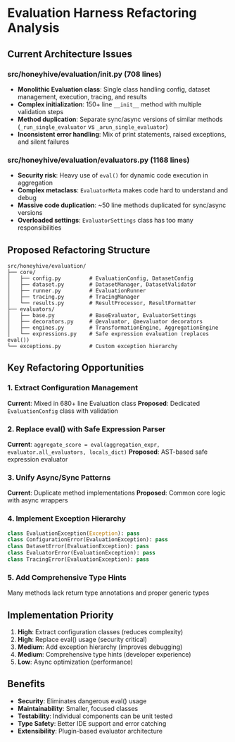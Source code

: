 # Evaluation Harness Refactoring Analysis

## Current Architecture Issues

### src/honeyhive/evaluation/__init__.py (708 lines)
- **Monolithic Evaluation class**: Single class handling config, dataset management, execution, tracing, and results
- **Complex initialization**: 150+ line `__init__` method with multiple validation steps  
- **Method duplication**: Separate sync/async versions of similar methods (`_run_single_evaluator` vs `_arun_single_evaluator`)
- **Inconsistent error handling**: Mix of print statements, raised exceptions, and silent failures

### src/honeyhive/evaluation/evaluators.py (1168 lines)
- **Security risk**: Heavy use of `eval()` for dynamic code execution in aggregation
- **Complex metaclass**: `EvaluatorMeta` makes code hard to understand and debug
- **Massive code duplication**: ~50 line methods duplicated for sync/async versions
- **Overloaded settings**: `EvaluatorSettings` class has too many responsibilities

## Proposed Refactoring Structure

```
src/honeyhive/evaluation/
├── core/
│   ├── config.py         # EvaluationConfig, DatasetConfig
│   ├── dataset.py        # DatasetManager, DatasetValidator  
│   ├── runner.py         # EvaluationRunner
│   ├── tracing.py        # TracingManager
│   └── results.py        # ResultProcessor, ResultFormatter
├── evaluators/
│   ├── base.py           # BaseEvaluator, EvaluatorSettings
│   ├── decorators.py     # @evaluator, @aevaluator decorators
│   ├── engines.py        # TransformationEngine, AggregationEngine
│   └── expressions.py    # Safe expression evaluation (replaces eval())
└── exceptions.py         # Custom exception hierarchy
```

## Key Refactoring Opportunities

### 1. Extract Configuration Management
**Current**: Mixed in 680+ line Evaluation class
**Proposed**: Dedicated `EvaluationConfig` class with validation

### 2. Replace eval() with Safe Expression Parser
**Current**: `aggregate_score = eval(aggregation_expr, evaluator.all_evaluators, locals_dict)`
**Proposed**: AST-based safe expression evaluator

### 3. Unify Async/Sync Patterns  
**Current**: Duplicate method implementations
**Proposed**: Common core logic with async wrappers

### 4. Implement Exception Hierarchy
```python
class EvaluationException(Exception): pass
class ConfigurationError(EvaluationException): pass  
class DatasetError(EvaluationException): pass
class EvaluatorError(EvaluationException): pass
class TracingError(EvaluationException): pass
```

### 5. Add Comprehensive Type Hints
Many methods lack return type annotations and proper generic types

## Implementation Priority
1. **High**: Extract configuration classes (reduces complexity)
2. **High**: Replace eval() usage (security critical)  
3. **Medium**: Add exception hierarchy (improves debugging)
4. **Medium**: Comprehensive type hints (developer experience)
5. **Low**: Async optimization (performance)

## Benefits
- **Security**: Eliminates dangerous eval() usage
- **Maintainability**: Smaller, focused classes  
- **Testability**: Individual components can be unit tested
- **Type Safety**: Better IDE support and error catching
- **Extensibility**: Plugin-based evaluator architecture